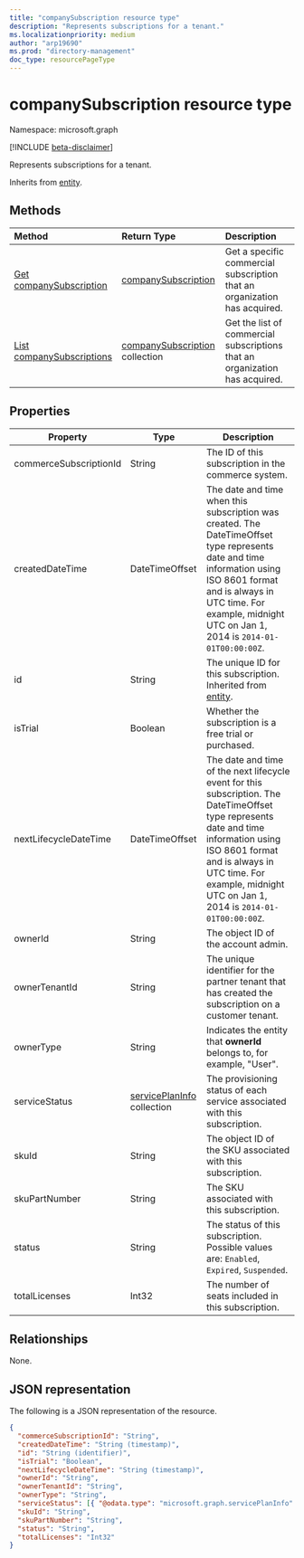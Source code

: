 ```yaml
---
title: "companySubscription resource type"
description: "Represents subscriptions for a tenant."
ms.localizationpriority: medium
author: "arp19690"
ms.prod: "directory-management"
doc_type: resourcePageType
---
```


# companySubscription resource type

Namespace: microsoft.graph

[!INCLUDE [beta-disclaimer](../../includes/beta-disclaimer.md)]

Represents subscriptions for a tenant.

Inherits from [entity](entity.md).

## Methods

| Method                                                              | Return Type                                                | Description                                                                 |
| :------------------------------------------------------------------ | :--------------------------------------------------------- | :-------------------------------------------------------------------------- |
| [Get companySubscription](../api/companysubscription-get.md)      | [companySubscription](companysubscription.md)            | Get a specific commercial subscription that an organization has acquired.   |
| [List companySubscriptions](../api/directory-list-subscriptions.md) | [companySubscription](companysubscription.md) collection | Get the list of commercial subscriptions that an organization has acquired. |

## Properties

| Property               | Type                                             | Description                                                                                                                                                                                                                                            |
| ---------------------- | ------------------------------------------------ | ------------------------------------------------------------------------------------------------------------------------------------------------------------------------------------------------------------------------------------------------------ |
| commerceSubscriptionId | String                                           | The ID of this subscription in the commerce system.                                                                                                                                                                                                    |
| createdDateTime        | DateTimeOffset                                   | The date and time when this subscription was created. The DateTimeOffset type represents date and time information using ISO 8601 format and is always in UTC time. For example, midnight UTC on Jan 1, 2014 is `2014-01-01T00:00:00Z`.                |
| id                     | String                                           | The unique ID for this subscription. Inherited from [entity](entity.md).                                                                                                                                                                               |
| isTrial                | Boolean                                          | Whether the subscription is a free trial or purchased.                                                                                                                                                                                                                  |
| nextLifecycleDateTime  | DateTimeOffset                                   | The date and time of the next lifecycle event for this subscription. The DateTimeOffset type represents date and time information using ISO 8601 format and is always in UTC time. For example, midnight UTC on Jan 1, 2014 is `2014-01-01T00:00:00Z`. |
| ownerId                | String                                           | The object ID of the account admin.                                                                                                                                                                                                                    |
| ownerTenantId          | String                                           | The unique identifier for the partner tenant that has created the subscription on a customer tenant.                                                                                                                                                   |
| ownerType              | String                                           | Indicates the entity that **ownerId** belongs to, for example, "User".                                                                                                                                                                                 |
| serviceStatus          | [servicePlanInfo](serviceplaninfo.md) collection | The provisioning status of each service associated with this subscription.                                                                                                                                                                             |
| skuId                  | String                                           | The object ID of the SKU associated with this subscription.                                                                                                                                                                                            |
| skuPartNumber          | String                                           | The SKU associated with this subscription.                                                                                                                                                                                                             |
| status                 | String                                           | The status of this subscription. Possible values are: `Enabled`, `Expired`, `Suspended`.                                                                                                                                                               |
| totalLicenses          | Int32                                            | The number of seats included in this subscription.                                                                                                                                                                                                     |

## Relationships

None.

## JSON representation

The following is a JSON representation of the resource.

<!-- {
  "blockType": "resource",
  "optionalProperties": [
  ],
  "keyProperty": "id",
  "@odata.type": "microsoft.graph.companySubscription"
}-->

```json
{
  "commerceSubscriptionId": "String",
  "createdDateTime": "String (timestamp)",
  "id": "String (identifier)",
  "isTrial": "Boolean",
  "nextLifecycleDateTime": "String (timestamp)",
  "ownerId": "String",
  "ownerTenantId": "String",
  "ownerType": "String",
  "serviceStatus": [{ "@odata.type": "microsoft.graph.servicePlanInfo" }],
  "skuId": "String",
  "skuPartNumber": "String",
  "status": "String",
  "totalLicenses": "Int32"
}
```
